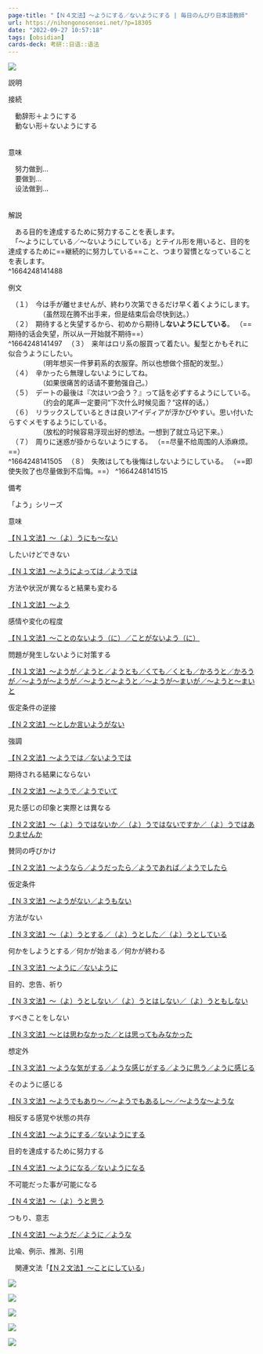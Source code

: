 ```yaml
---
page-title: "【Ｎ４文法】～ようにする／ないようにする | 毎日のんびり日本語教師"
url: https://nihongonosensei.net/?p=18305
date: "2022-09-27 10:57:18"
tags: [obsidian] 
cards-deck: 考研::日语::语法
---
```

![](https://nihongonosensei.net/pic/n4n5top.png)

説明

接続

　動辞形＋ようにする  
　動ない形＋ないようにする  
　

意味

　努力做到…  
　要做到…  
　设法做到…  
　

解説

　ある目的を達成するために努力することを表します。  
　「～ようにしている／～ないようにしている」とテイル形を用いると、目的を達成するために==継続的に努力している==こと、つまり習慣となっていることを表します。  
^1664248141488
　

例文

　（１）　今は手が離せませんが、終わり次第できるだけ早く着くようにします。  
　　　　　（虽然现在腾不出手来，但是结束后会尽快到达。）  
　（２）　期待すると失望するから、初めから期待し**ないようにしている**。  （==期待的话会失望，所以从一开始就不期待==）  
^1664248141497
　（３）　来年はロリ系の服買って着たい。髪型とかもそれに似合うようにしたい。  
　　　　　（明年想买一件萝莉系的衣服穿。所以也想做个搭配的发型。）  
　（４）　辛かったら無理しないようにしてね。  
　　　　　（如果很痛苦的话请不要勉强自己。）  
　（５）　デートの最後は『次はいつ会う？』って話を必ずするようにしている。  
　　　　　（约会的尾声一定要问“下次什么时候见面？“这样的话。）  
　（６）　リラックスしているときは良いアイディアが浮かびやすい。思い付いたらすぐメモするようにしている。  
　　　　　（放松的时候容易浮现出好的想法。一想到了就立马记下来。）  
　（７）　周りに迷惑が掛からないようにする。  （==尽量不给周围的人添麻烦。==）  
^1664248141505
　（８）　失敗はしても後悔はしないようにしている。  （==即使失败了也尽量做到不后悔。==）
^1664248141515

備考

「よう」シリーズ

意味

[【Ｎ１文法】～（よ）うにも～ない](https://nihongonosensei.net/?p=5978)

したいけどできない

[【Ｎ１文法】～ようによっては／ようでは](https://nihongonosensei.net/?p=7983)

方法や状況が異なると結果も変わる

[【Ｎ１文法】～よう](https://nihongonosensei.net/?p=7979)

感情や変化の程度

[【Ｎ１文法】～ことのないよう（に）／ことがないよう（に）](https://nihongonosensei.net/?p=9197)

問題が発生しないように対策する

[【Ｎ１文法】～ようが／ようと／ようとも／くても／くとも／かろうと／かろうが／～ようが～ようが／～ようと～ようと／～ようが～まいが／～ようと～まいと](https://nihongonosensei.net/?p=20098)

仮定条件の逆接

[【Ｎ２文法】～としか言いようがない](https://nihongonosensei.net/?p=9462)

強調

[【Ｎ２文法】～ようでは／ないようでは](https://nihongonosensei.net/?p=12987)

期待される結果にならない

[【Ｎ２文法】～ようで／ようでいて](https://nihongonosensei.net/?p=12995)

見た感じの印象と実際とは異なる

[【Ｎ２文法】～（よ）うではないか／（よ）うではないですか／（よ）うではありませんか](https://nihongonosensei.net/?p=13136)

賛同の呼びかけ

[【Ｎ２文法】～ようなら／ようだったら／ようであれば／ようでしたら](https://nihongonosensei.net/?p=20116)

仮定条件

[【Ｎ３文法】～ようがない／ようもない](https://nihongonosensei.net/?p=7981)

方法がない

[【Ｎ３文法】～（よ）うとする／（よ）うとした／（よ）うとしている](https://nihongonosensei.net/?p=8730)

何かをしようとする／何かが始まる／何かが終わる

[【Ｎ３文法】～ように／ないように](https://nihongonosensei.net/?p=8710)

目的、忠告、祈り

[【Ｎ３文法】～（よ）うとしない／（よ）うとはしない／（よ）うともしない](https://nihongonosensei.net/?p=20103)

すべきことをしない

[【Ｎ３文法】～とは思わなかった／とは思ってもみなかった](https://nihongonosensei.net/?p=20105)

想定外

[【Ｎ３文法】～ような気がする／ような感じがする／ように思う／ように感じる](https://nihongonosensei.net/?p=20112)

そのように感じる

[【Ｎ３文法】～ようでもあり～／～ようでもあるし～／～ような～ような](https://nihongonosensei.net/?p=20114)

相反する感覚や状態の共存

[【Ｎ４文法】～ようにする／ないようにする](https://nihongonosensei.net/?p=18305)

目的を達成するために努力する

[【Ｎ４文法】～ようになる／ないようになる](https://nihongonosensei.net/?p=18307)

不可能だった事が可能になる

[【Ｎ４文法】～（よ）うと思う](https://nihongonosensei.net/?p=20101)

つもり、意志

[【Ｎ４文法】～ようだ／ように／ような](https://nihongonosensei.net/?p=20107)

比喩、例示、推測、引用

　関連文法「[【Ｎ２文法】～ことにしている](https://nihongonosensei.net/?p=20754)」

[![](https://nihongonosensei.net/pic/n1top2.png)](https://nihongonosensei.net/?page_id=10246#linkn1)

[![](https://nihongonosensei.net/pic/n2top2.png)](https://nihongonosensei.net/?page_id=10246#linkn2)

[![](https://nihongonosensei.net/pic/n3top2.png)](https://nihongonosensei.net/?page_id=10246#linkn3)

[![](https://nihongonosensei.net/pic/n4n5top2.png)](https://nihongonosensei.net/?page_id=10246#linkn4n5)

[![](https://nihongonosensei.net/pic/n0top2.png)](https://nihongonosensei.net/?page_id=10246#linkn0)
